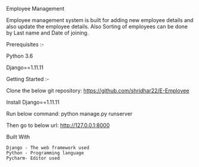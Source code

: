 Employee Management

Employee management system is built for adding new employee details and also update the employee details.
Also Sorting of employees can be done by Last name and Date of joining.




Prerequisites :-

Python 3.6

Django==1.11.11




Getting Started :-

Clone the below git repository:
https://github.com/shridhar22/E-Employee

Install Django==1.11.11 

Run below command:
python manage.py runserver

Then go to below url:
http://127.0.0.1:8000



Built With

    Django - The web framework used
    Python - Programming language
    Pycharm- Editor used
			




